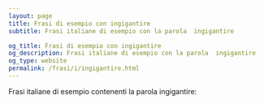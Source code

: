 ```yaml
---
layout: page
title: Frasi di esempio con ingigantire 
subtitle: Frasi italiane di esempio con la parola  ingigantire

og_title: Frasi di esempio con ingigantire 
og_description: Frasi italiane di esempio con la parola  ingigantire
og_type: website
permalink: /frasi/i/ingigantire.html
---
```


Frasi italiane di esempio contenenti la parola ingigantire:



